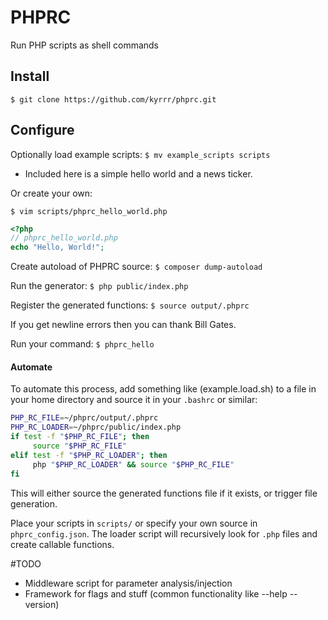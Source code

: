 # PHPRC
Run PHP scripts as shell commands

## Install

``$ git clone https://github.com/kyrrr/phprc.git``


## Configure
Optionally load example scripts:
```$ mv example_scripts scripts```

 - Included here is a simple hello world and a news ticker.

Or create your own:

```$ vim scripts/phprc_hello_world.php```

```php
<?php
// phprc_hello_world.php
echo "Hello, World!";
``` 

Create autoload of PHPRC source:
```$ composer dump-autoload```

Run the generator: ```$ php public/index.php```

Register the generated functions: ```$ source output/.phprc```

If you get newline errors then you can thank Bill Gates. 

Run your command: ```$ phprc_hello```

#### Automate
To automate this process, add something like (example.load.sh) to a file in your home directory and source it in your ```.bashrc``` or similar:

```BASH
PHP_RC_FILE=~/phprc/output/.phprc
PHP_RC_LOADER=~/phprc/public/index.php
if test -f "$PHP_RC_FILE"; then
     source "$PHP_RC_FILE"
elif test -f "$PHP_RC_LOADER"; then
     php "$PHP_RC_LOADER" && source "$PHP_RC_FILE"
fi
```

This will either source the generated functions file if it exists, or trigger file generation.

Place your scripts in ```scripts/``` or specify your own source in ```phprc_config.json```.
The loader script will recursively look for ```.php``` files and create callable functions.

#TODO
- Middleware script for parameter analysis/injection
- Framework for flags and stuff (common functionality like --help --version)
